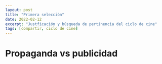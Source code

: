 ```yaml
---
layout: post
title: "Primera selección"
date: 2022-02-12
excerpt: "Justficación y búsqueda de pertinencia del ciclo de cine"
tags: [compartir, ciclo de cine]
---
```


# Propaganda vs publicidad

